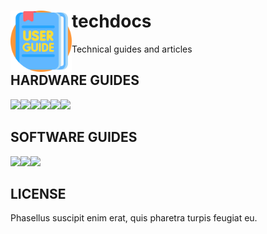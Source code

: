 <!-- <p>
  <br>
  <img src="assets/head.png" width="100%">
</p> -->

<h2></h2><div>
  <img align="left" height="98" src="assets/logo.png" alt="logo">
  <h1>techdocs</h1>
  <p>Technical guides and articles</p>
</div><h2></h2>

## HARDWARE GUIDES

<a href="myguides/src/master/src/hisense-u7qf-guide.md"><img src="https://fakeimg.pl/800x400/00A293/fff/?text=U7QF" width="48%"/></a><a href=""><img src="https://fakeimg.pl/1x1/fff/fff/" width="4%"/></a><a href="myguides/src/master/src/samsung-hw-q60t-guide.md"><img src="https://fakeimg.pl/800x400/173A8C/fff/?text=HW-Q60T" width="48%"/></a><a href="myguides/src/master/src/xiaomi-redmi-note-4-guide.md"><img src="https://fakeimg.pl/800x400/FF6900/fff/?text=REDMI NOTE 4" width="48%"/></a><a href=""><img src="https://fakeimg.pl/1x1/fff/fff/" width="4%"/></a><a href="myguides/src/master/src/zidoo-z9x-guide.md"><img src="https://fakeimg.pl/800x400/00F8D8/fff/?text=Z9X" width="48%"/></a>


## SOFTWARE GUIDES

<a href="myguides/src/master/src/hisense-u7qf-guide.md"><img src="https://fakeimg.pl/800x400/75B410/fff/?text=JDOWNLOADER" width="48%"/></a><a><img src="https://fakeimg.pl/1x1/fff/fff/" width="4%"/></a><a href="myguides/src/master/src/zidoo-hometheater-guide.md"><img src="https://fakeimg.pl/800x400/834FE5/fff/?text=HOMETHEATER" width="48%"/></a>

## LICENSE

Phasellus suscipit enim erat, quis pharetra turpis feugiat eu.
